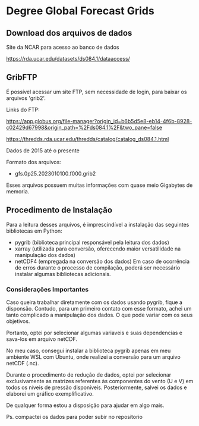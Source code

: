 # Degree Global Forecast Grids

## Download dos arquivos de dados

Site da NCAR para acesso ao banco de dados

https://rda.ucar.edu/datasets/ds084.1/dataaccess/

## GribFTP 

É possível acessar um site FTP, sem necessidade de login, para baixar os arquivos 'grib2'. 

Links do FTP:

https://app.globus.org/file-manager?origin_id=b6b5d5e8-eb14-4f6b-8928-c02429d67998&origin_path=%2Fds084.1%2F&two_pane=false

https://thredds.rda.ucar.edu/thredds/catalog/catalog_ds084.1.html

Dados de 2015 até o presente

Formato dos arquivos:

- gfs.0p25.2023010100.f000.grib2

Esses arquivos possuem muitas informações com quase meio Gigabytes de memoria. 

## Procedimento de Instalação


Para a leitura desses arquivos, é imprescindível a instalação das seguintes bibliotecas em Python:

- pygrib (biblioteca principal responsável pela leitura dos dados)
- xarray (utilizada para conversão, oferecendo maior versatilidade na manipulação dos dados)
- netCDF4 (empregada na conversão dos dados)
Em caso de ocorrência de erros durante o processo de compilação, poderá ser necessário instalar algumas bibliotecas adicionais.

### Considerações Importantes

Caso queira trabalhar diretamente com os dados usando pygrib, fique a disponsão. Contudo, para um primeiro contato com esse formato, achei um tanto complicado a manipulação dos dados. O que pode variar com os seus objetivos. 

Portanto, optei por selecionar algumas variaveis e suas dependencias e sava-los em arquivo netCDF. 

No meu caso, consegui instalar a biblioteca pygrib apenas em meu ambiente WSL com Ubuntu, onde realizei a conversão para um arquivo netCDF (.nc).

Durante o procedimento de redução de dados, optei por selecionar exclusivamente as matrizes referentes às componentes do vento (U e V) em todos os níveis de pressão disponíveis. Posteriormente, salvei os dados e elaborei um gráfico exemplificativo. 

De qualquer forma estou a disposição para ajudar em algo mais. 

Ps. compactei os dados para poder subir no repositorio